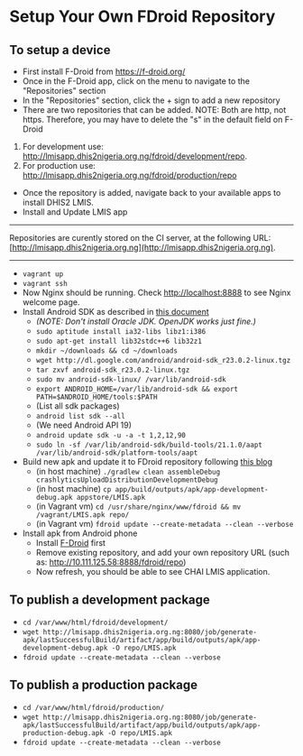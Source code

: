 Setup Your Own FDroid Repository
================================

To setup a device
-------
* First install F-Droid from https://f-droid.org/
* Once in the F-Droid app, click on the menu to navigate to the "Repositories" section
* In the "Repositories" section, click the + sign to add a new repository
* There are two repositories that can be added. NOTE: Both are http, not https. Therefore, you may have to delete the "s" in the default field on F-Droid
1) For development use: http://lmisapp.dhis2nigeria.org.ng/fdroid/development/repo. 
2) For production use: http://lmisapp.dhis2nigeria.org.ng/fdroid/production/repo
* Once the repository is added, navigate back to your available apps to install DHIS2 LMIS.
* Install and Update LMIS app



---------
Repositories are curently stored on the CI server, at the following URL: [http://lmisapp.dhis2nigeria.org.ng](http://lmisapp.dhis2nigeria.org.ng).

---------

- `vagrant up`
- `vagrant ssh`
- Now Nginx should be running. Check [http://localhost:8888](http://localhost:8888) to see Nginx welcome page.
- Install Android SDK as described in [this document](http://bernaerts.dyndns.org/linux/74-ubuntu/245-ubuntu-precise-install-android-sdk)
    - _(NOTE: Don't install Oracle JDK. OpenJDK works just fine.)_
    - `sudo aptitude install ia32-libs libz1:i386`
    - `sudo apt-get install lib32stdc++6 lib32z1`
    - `mkdir ~/downloads && cd ~/downloads`
    - `wget http://dl.google.com/android/android-sdk_r23.0.2-linux.tgz`
    - `tar zxvf android-sdk_r23.0.2-linux.tgz`
    - `sudo mv android-sdk-linux/ /var/lib/android-sdk`
    - `export ANDROID_HOME=/var/lib/android-sdk && export PATH=$ANDROID_HOME/tools:$PATH`
    - (List all sdk packages) 
    - `android list sdk --all`
    - (We need Android API 19)
    - `android update sdk -u -a -t 1,2,12,90`
    - `sudo ln -sf /var/lib/android-sdk/build-tools/21.1.0/aapt /var/lib/android-sdk/platform-tools/aapt`
- Build new apk and update it to FDroid repository following [this blog](https://guardianproject.info/2013/11/05/setting-up-your-own-app-store-with-f-droid/)
    - (in host machine) `./gradlew clean assembleDebug crashlyticsUploadDistributionDevelopmentDebug`
    - (in host machine) `cp app/build/outputs/apk/app-development-debug.apk appstore/LMIS.apk`
    - (in Vagrant vm) `cd /usr/share/nginx/www/fdroid && mv /vagrant/LMIS.apk repo/`
    - (in Vagrant vm) `fdroid update --create-metadata --clean --verbose`
- Install apk from Android phone
    - Install [F-Droid](https://f-droid.org/) first
    - Remove existing repository, and add your own repository URL (such as: http://10.111.125.58:8888/fdroid/repo)
    - Now refresh, you should be able to see CHAI LMIS application.



To publish a development package
------

- `cd /var/www/html/fdroid/development/`
- `wget http://lmisapp.dhis2nigeria.org.ng:8080/job/generate-apk/lastSuccessfulBuild/artifact/app/build/outputs/apk/app-development-debug.apk -O repo/LMIS.apk`
- `fdroid update --create-metadata --clean --verbose`

To publish a production package
-------

- `cd /var/www/html/fdroid/production/`
- `wget http://lmisapp.dhis2nigeria.org.ng:8080/job/generate-apk/lastSuccessfulBuild/artifact/app/build/outputs/apk/app-production-debug.apk -O repo/LMIS.apk`
- `fdroid update --create-metadata --clean --verbose`
